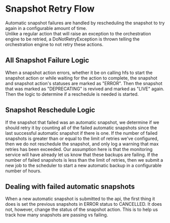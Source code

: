 # Snapshot Retry Flow
Automatic snapshot failures are handled by rescheduling the snapshot to try again in a configurable amount of time.  
Unlike a regular action that will raise an exception to the orchestration engine to be retried, a DoNotRetryException
is thrown telling the orchestration engine to not retry these actions.

## All Snapshot Failure Logic
When a snapshot action errors, whether it be on calling hfs to start the snapshot action or while waiting for the 
action to complete, the snapshot and snapshot action's statuses are marked as "ERROR".  Then the snapshot that was
marked as "DEPRECATING" is revived and marked as "LIVE" again.  Then the logic to determine if a reschedule is needed 
is started.

## Snapshot Reschedule Logic
If the snapshot that failed was an automatic snapshot, we determine if we should retry it by counting all of the failed 
automatic snapshots since the last successful automatic snapshot if there is one. If the number of failed snapshots is 
greater than or equal to the limit of retries we've configured, then we do not reschedule the snapshot, and only log 
a warning that max retries has been exceeded.  Our assumption here is that the monitoring service will have already 
let us know that these backups are failing.  If the number of failed snapshots is less than the limit of retries, then 
we submit a new job to the scheduler to start a new automatic backup in a configurable number of hours.

## Dealing with failed automatic snapshots
When a new automatic snapshot is submitted to the api, the first thing it does is set the previous snapshots in ERROR 
status to CANCELLED.  It does not, however, change the status of the snapshot action.  This is to help us track how many 
snapshots are passing vs failing. 
